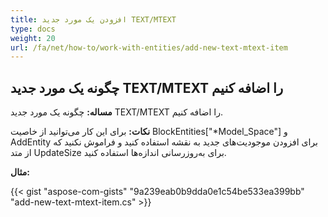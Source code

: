 ```yaml
---
title: افزودن یک مورد جدید TEXT/MTEXT
type: docs
weight: 20
url: /fa/net/how-to/work-with-entities/add-new-text-mtext-item
---
```



## **چگونه یک مورد جدید TEXT/MTEXT را اضافه کنیم**

**مساله:** چگونه یک مورد جدید TEXT/MTEXT را اضافه کنیم.

**نکات:** برای این کار می‌توانید از خاصیت BlockEntities["*Model_Space"] و AddEntity برای افزودن موجودیت‌های جدید به نقشه استفاده کنید و فراموش نکنید که از متد UpdateSize برای به‌روزرسانی اندازه‌ها استفاده کنید.

**مثال:**

{{< gist "aspose-com-gists" "9a239eab0b9dda0e1c54be533ea399bb" "add-new-text-mtext-item.cs" >}}
